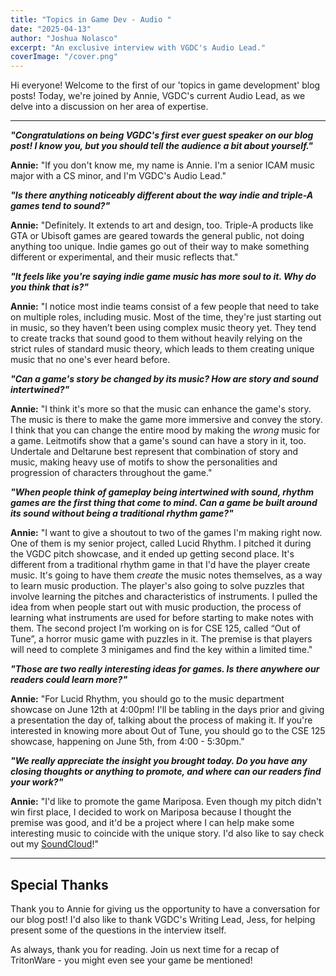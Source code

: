 ```yaml
---
title: "Topics in Game Dev - Audio "
date: "2025-04-13"
author: "Joshua Nolasco"
excerpt: "An exclusive interview with VGDC's Audio Lead."
coverImage: "/cover.png"
---
```


Hi everyone! Welcome to the first of our 'topics in game development' blog posts! Today, we're joined by Annie, VGDC's current Audio Lead, as we delve into a discussion on her area of expertise. 

<hr />

<i>**"Congratulations on being VGDC's first ever guest speaker on our blog post! I know you, but you should tell the audience a bit about yourself."**</i>

**Annie:** "If you don't know me, my name is Annie. I'm a senior ICAM music major with a CS minor, and I'm VGDC's Audio Lead." 

<i>**"Is there anything noticeably different about the way indie and triple-A games tend to sound?"**</i>

**Annie:** "Definitely. It extends to art and design, too. Triple-A products like GTA or Ubisoft games are geared towards the general public, not doing anything too unique. Indie games go out of their way to make something different or experimental, and their music reflects that."  

<i>**"It feels like you're saying indie game music has more soul to it. Why do you think that is?"**</i>

**Annie:** "I notice most indie teams consist of a few people that need to take on multiple roles, including music. Most of the time, they're just starting out in music, so they haven’t been using complex music theory yet. They tend to create tracks that sound good to them without heavily relying on the strict rules of standard music theory, which leads to them creating unique music that no one's ever heard before.  

<i>**"Can a game's story be changed by its music? How are story and sound intertwined?"**</i>

**Annie:** "I think it's more so that the music can enhance the game's story. The music is there to make the game more immersive and convey the story. I think that you can change the entire mood by making the <i>wrong</i> music for a game. Leitmotifs show that a game's sound can have a story in it, too. Undertale and Deltarune best represent that combination of story and music, making heavy use of motifs to show the personalities and progression of characters throughout the game." 

<i>**"When people think of gameplay being intertwined with sound, rhythm games are the first thing that come to mind. Can a game be built around its sound without being a traditional rhythm game?"**</i>

**Annie:** "I want to give a shoutout to two of the games I'm making right now. One of them is my senior project, called Lucid Rhythm. I pitched it during the VGDC pitch showcase, and it ended up getting second place. It's different from a traditional rhythm game in that I'd have the player create music. It's going to have them <i>create</i> the music notes themselves, as a way to learn music production. The player's also going to solve puzzles that involve learning the pitches and characteristics of instruments. I pulled the idea from when people start out with music production, the process of learning what instruments are used for before starting to make notes with them. The second project I’m working on is for CSE 125, called “Out of Tune”, a horror music game with puzzles in it. The premise is that players will need to complete 3 minigames and find the key within a limited time." 

<i>**"Those are two really interesting ideas for games. Is there anywhere our readers could learn more?"**</i>

**Annie:** "For Lucid Rhythm, you should go to the music department showcase on June 12th at 4:00pm! I'll be tabling in the days prior and giving a presentation the day of, talking about the process of making it. If you're interested in knowing more about Out of Tune, you should go to the CSE 125 showcase, happening on June 5th, from 4:00 - 5:30pm." 

<i>**"We really appreciate the insight you brought today. Do you have any closing thoughts or anything to promote, and where can our readers find your work?"**</i>

**Annie:** "I'd like to promote the game Mariposa. Even though my pitch didn't win first place, I decided to work on Mariposa because I thought the premise was good, and it'd be a project where I can help make some interesting music to coincide with the unique story. I'd also like to say check out my [SoundCloud](https://soundcloud.com/ani_03)!"

<hr />

## Special Thanks

Thank you to Annie for giving us the opportunity to have a conversation for our blog post! I'd also like to thank VGDC's Writing Lead, Jess, for helping present some of the questions in the interview itself. 

As always, thank you for reading. Join us next time for a recap of TritonWare - you might even see your game be mentioned!
